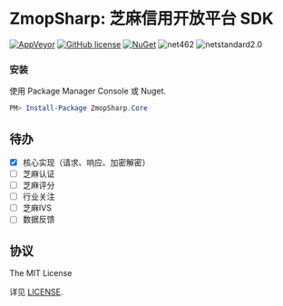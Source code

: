 ZmopSharp: 芝麻信用开放平台 SDK
===

[![AppVeyor](https://img.shields.io/appveyor/ci/7IN0SAN9/zmopsharp.svg)](https://ci.appveyor.com/project/7IN0SAN9/zmopsharp)
[![GitHub license](https://img.shields.io/badge/license-MIT-blue.svg)](https://raw.githubusercontent.com/JoyMoe/ZmopSharp/master/LICENSE)
[![NuGet](https://img.shields.io/nuget/dt/ZmopSharp.Core.svg)](https://www.nuget.org/packages/ZmopSharp.Core)
![net462](https://img.shields.io/badge/.Net-4.6.2-brightgreen.svg)
![netstandard2.0](https://img.shields.io/badge/.Net-netstandard2.0-brightgreen.svg)

### 安装
使用 Package Manager Console 或 Nuget.
```powershell
PM> Install-Package ZmopSharp.Core
```

## 待办

* [x] 核心实现（请求、响应、加密解密）
* [ ] 芝麻认证
* [ ] 芝麻评分
* [ ] 行业关注
* [ ] 芝麻IVS
* [ ] 数据反馈

## 协议

The MIT License

详见 [LICENSE](LICENSE).
